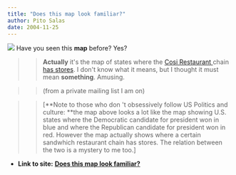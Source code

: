 ```yaml
---
title: "Does this map look familiar?"
author: Pito Salas
date: 2004-11-25
---
```


![](https://i0.wp.com/www.xandocosi.com/images/CosiMap2.gif?w=584) Have you
seen this **map** before? Yes?

>>

>> **Actually** it's the map of states where the [Cosi Restaurant
](<http://www.xandocosi.com/>)chain [has
stores](<http://www.xandocosi.com/locator.html>). I don't know what it means,
but I thought it must mean **something**. Amusing.

>>

>> (from a private mailing list I am on)

>>

>> [**Note to those who don 't obsessively follow US Politics and culture:
**the map above looks a lot like the map showing U.S. states where the
Democratic candidate for president won in blue and where the Republican
candidate for president won in red. However the map actually shows where a
certain sandwhich restaurant chain has stores. The relation between the two is
a mystery to me too.]


* **Link to site:** **[Does this map look familiar?](None)**
